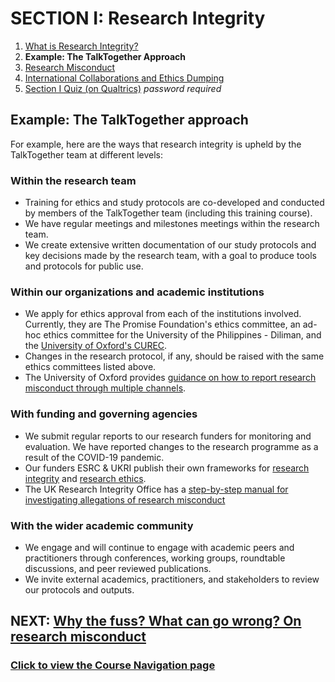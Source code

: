 # SECTION I: Research Integrity

1. [What is Research Integrity?](integrity.md)
2. **Example: The TalkTogether Approach**
3. [Research Misconduct](integrity-misconduct.md)
4. [International Collaborations and Ethics Dumping](integrity-global.md)
5. [Section I Quiz (on Qualtrics)](https://oxfordeducation.eu.qualtrics.com/jfe/form/SV_8wFuwjJJSM46aIl) *password required*

## Example: The TalkTogether approach

For example, here are the ways that research integrity is upheld by the TalkTogether team at different levels:

### **Within the research team**
* Training for ethics and study protocols are co-developed and conducted by members of the TalkTogether team (including this training course).
* We have regular meetings and milestones meetings within the research team.
* We create extensive written documentation of our study protocols and key decisions made by the research team, with a goal to produce tools and protocols for public use.

### **Within our organizations and academic institutions**
* We apply for ethics approval from each of the institutions involved. Currently, they are The Promise Foundation's ethics committee, an ad-hoc ethics committee for the University of the Philippines - Diliman, and the [University of Oxford's CUREC](https://researchsupport.admin.ox.ac.uk/governance/ethics).
* Changes in the research protocol, if any, should be raised with the same ethics committees listed above.
* The University of Oxford provides [guidance on how to report research misconduct through multiple channels](https://researchsupport.admin.ox.ac.uk/governance/integrity/misconduct#collapse390836).

### **With funding and governing agencies**
* We submit regular reports to our research funders for monitoring and evaluation. We have reported changes to the research programme as a result of the COVID-19 pandemic.
* Our funders ESRC & UKRI publish their own frameworks for [research integrity](https://www.ukri.org/our-work/supporting-healthy-research-and-innovation-culture/research-integrity/) and [research ethics](https://esrc.ukri.org/funding/guidance-for-applicants/research-ethics/).
* The UK Research Integrity Office has a [step-by-step manual for investigating allegations of research misconduct](http://ukrio.org/publications/misconduct-investigation-procedure/)

### **With the wider academic community**
* We engage and will continue to engage with academic peers and practitioners through conferences, working groups, roundtable discussions, and peer reviewed publications.
* We invite external academics, practitioners, and stakeholders to review our protocols and outputs.

## NEXT: [Why the fuss? What can go wrong? On research misconduct](integrity-misconduct.md)
### [Click to view the Course Navigation page](toc.md)
